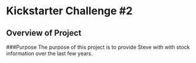 # Kickstarter Challenge #2
## Overview of Project
###Purpose
The purpose of this project is to provide Steve with with stock information over the last few years. 
